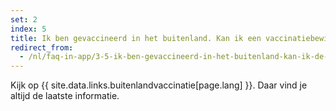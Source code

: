 ```yaml
---
set: 2
index: 5
title: Ik ben gevaccineerd in het buitenland. Kan ik een vaccinatiebewijs maken met CoronaCheck? 
redirect_from: 
  - /nl/faq-in-app/3-5-ik-ben-gevaccineerd-in-het-buitenland-kan-ik-de-vaccinatie-uploaden-in-de-nederlandse-coronacheck-app
---
```

Kijk op {{ site.data.links.buitenlandvaccinatie[page.lang] }}. Daar vind je altijd de laatste informatie.
